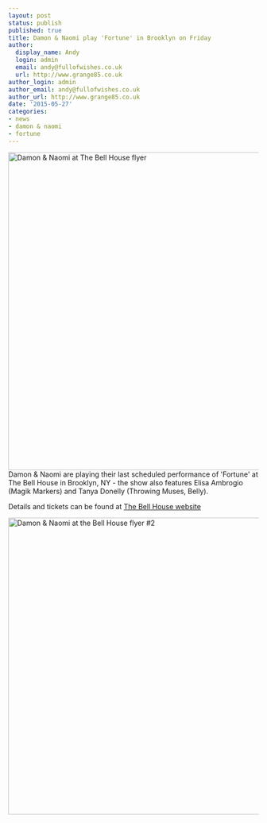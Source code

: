 ```yaml
---
layout: post
status: publish
published: true
title: Damon & Naomi play 'Fortune' in Brooklyn on Friday
author:
  display_name: Andy
  login: admin
  email: andy@fullofwishes.co.uk
  url: http://www.grange85.co.uk
author_login: admin
author_email: andy@fullofwishes.co.uk
author_url: http://www.grange85.co.uk
date: '2015-05-27'
categories:
- news
- damon & naomi
- fortune
---
```

<p><img src="https://media.fullofwishes.co.uk/03-damon_and_naomi/show_assets/2015-05-29/2015-05-29-damon-and-naomi-bell-house-01.jpg" width="640" height="640" alt="Damon & Naomi at The Bell House flyer" class="aligncenter" /><br />
Damon & Naomi are playing their last scheduled performance of 'Fortune' at The Bell House in Brooklyn, NY - the show also features Elisa Ambrogio (Magik Markers) and Tanya Donelly (Throwing Muses, Belly).</p>
<p>Details and tickets can be found at <a href="http://www.thebellhouseny.com/event/809419-damon-naomi-tanya-donelly-brooklyn/">The Bell House website</a></p>
<p><img src="https://media.fullofwishes.co.uk/03-damon_and_naomi/show_assets/2015-05-29/2015-05-29-damon-and-naomi-bell-house-02.jpg" width="600" height="598" alt="Damon & Naomi at the Bell House flyer #2" class="aligncenter" /></p>
